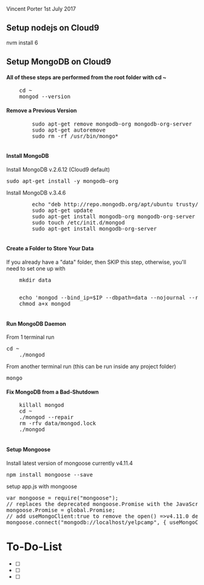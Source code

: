 Vincent Porter 1st July 2017

## Setup nodejs on Cloud9
nvm install 6
## Setup MongoDB on Cloud9
#### All of these steps are performed from the root folder with cd ~
<pre>
	cd ~
	mongod --version
</pre>
<h4>Remove a Previous Version</h4>
	<pre>
		sudo apt-get remove mongodb-org mongodb-org-server
		sudo apt-get autoremove
		sudo rm -rf /usr/bin/mongo*
	</pre>
<h4>Install MongoDB</h4>
	Install MongoDB v.2.6.12 (Cloud9 default)
	<pre>sudo apt-get install -y mongodb-org</pre>
	Install MongoDB v.3.4.6
	<pre>
		echo "deb http://repo.mongodb.org/apt/ubuntu trusty/mongodb-org/3.4  multiverse" | sudo tee /etc/apt/sources.list.d/mongodb-org-3.4.list
		sudo apt-get update
		sudo apt-get install mongodb-org mongodb-org-server
		sudo touch /etc/init.d/mongod
		sudo apt-get install mongodb-org-server
	</pre>
<h4>Create a Folder to Store Your Data</h4>
	If you already have a "data" folder, then SKIP this step, otherwise, you'll need to set one up with
	<pre>
	mkdir data
	</pre>
	<pre>
	echo 'mongod --bind_ip=$IP --dbpath=data --nojournal --rest --httpinterface "$@"' > mongod
	chmod a+x mongod
	</pre>
<h4>Run MongoDB Daemon</h4>
	From 1 terminal run
	<pre>cd ~
	./mongod</pre>
	From another terminal run (this can be run inside any project folder)
	<pre>mongo</pre>
<h4>Fix MongoDB from a Bad-Shutdown</h4>
	<pre>
	killall mongod
	cd ~
	./mongod --repair
	rm -rfv data/mongod.lock
	./mongod
	</pre>
<h4>Setup Mongoose</h4>
Install latest version of mongoose currently v4.11.4

<pre>npm install mongoose --save</pre>
setup app.js with mongoose
<pre>
var mongoose = require("mongoose");
// replaces the deprecated mongoose.Promise with the JavaScript global.Promise library
mongoose.Promise = global.Promise;
// add useMongoClient:true to remove the open() =>v4.11.0 deprecation warning
mongoose.connect("mongodb://localhost/yelpcamp", { useMongoClient: true });
</pre>
# To-Do-List
- [ ]
- [ ]
- [ ]
